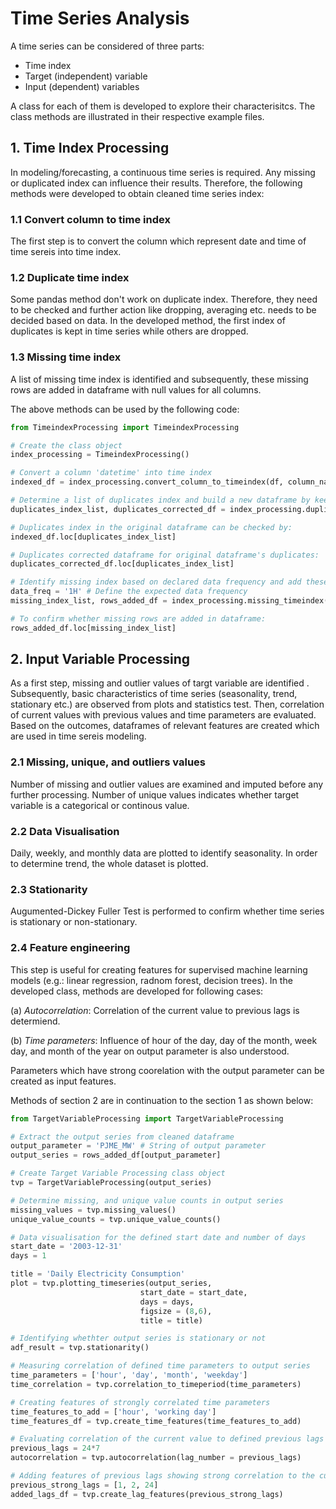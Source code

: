 # Time Series Analysis

A time series can be considered of three parts:
- Time index
- Target (independent) variable 
- Input (dependent) variables

A class for each of them is developed to explore their characterisitcs. The class methods are illustrated in their respective example files. 

## 1. Time Index Processing 

In modeling/forecasting, a continuous time series is required. Any missing or duplicated index can influence their results. Therefore, the following methods were developed to obtain cleaned time series index:

### 1.1 Convert column to time index
   
The first step is to convert the column which represent date and time of time sereis into time index.

### 1.2 Duplicate time index

Some  pandas method don't work on duplicate index. Therefore, they need to be checked and further action like dropping, averaging etc. needs to be decided based on data. 
In the developed method, the first index of duplicates is kept in time series while others are dropped. 

### 1.3 Missing time index
   
A list of missing time index is identified and subsequently, these missing rows are added in dataframe with null values for all columns.  

The above methods can be used by the following code:
```python
from TimeindexProcessing import TimeindexProcessing 

# Create the class object
index_processing = TimeindexProcessing()

# Convert a column 'datetime' into time index
indexed_df = index_processing.convert_column_to_timeindex(df, column_name= 'Datetime')

# Determine a list of duplicates index and build a new dataframe by keeping only first row of duplicates index
duplicates_index_list, duplicates_corrected_df = index_processing.duplicate_timeindex(indexed_df)

# Duplicates index in the original dataframe can be checked by:
indexed_df.loc[duplicates_index_list]

# Duplicates corrected dataframe for original dataframe's duplicates:
duplicates_corrected_df.loc[duplicates_index_list]

# Identify missing index based on declared data frequency and add these rows into duplicates corrected dataframe
data_freq = '1H' # Define the expected data frequency
missing_index_list, rows_added_df = index_processing.missing_timeindex(duplicates_corrected_df, data_freq)

# To confirm whether missing rows are added in dataframe:
rows_added_df.loc[missing_index_list]
```

## 2. Input Variable Processing

As a first step, missing and outlier values of targt variable are identified . Subsequently, basic characteristics of time series (seasonality, trend, stationary etc.) are observed from plots and statistics test. Then, correlation of current values with previous values and time parameters are evaluated. Based on the outcomes, dataframes of relevant features are created which are used in time sereis modeling. 

### 2.1 Missing, unique, and outliers values
Number of missing and outlier values are examined and imputed before any further processing. Number of unique values indicates whether target variable is a categorical or continous value.

### 2.2 Data Visualisation
Daily, weekly, and monthly data are plotted to identify seasonality. In order to determine trend, the whole dataset is plotted. 

### 2.3 Stationarity
Augumented-Dickey Fuller Test is performed to confirm whether time series is stationary or non-stationary.

### 2.4 Feature engineering
This step is useful for creating features for supervised machine learning models (e.g.: linear regression, radnom forest, decision trees). In the developed class, methods are developed for following cases:

(a) *Autocorrelation*: Correlation of the current value to previous lags is determiend. 
    
(b) *Time parameters*:  Influence of hour of the day, day of the month, week day, and month of the year on output parameter is also understood. 

Parameters which have strong coorelation with the output parameter can be created as input features.

Methods of section 2 are in continuation to the section 1 as shown below:
```python
from TargetVariableProcessing import TargetVariableProcessing

# Extract the output series from cleaned dataframe
output_parameter = 'PJME_MW' # String of output parameter
output_series = rows_added_df[output_parameter]

# Create Target Variable Processing class object
tvp = TargetVariableProcessing(output_series)

# Determine missing, and unique value counts in output series
missing_values = tvp.missing_values()
unique_value_counts = tvp.unique_value_counts()

# Data visualisation for the defined start date and number of days 
start_date = '2003-12-31'
days = 1

title = 'Daily Electricity Consumption'
plot = tvp.plotting_timeseries(output_series, 
                             start_date = start_date, 
                             days = days, 
                             figsize = (8,6), 
                             title = title)

# Identifying whethter output series is stationary or not
adf_result = tvp.stationarity()

# Measuring correlation of defined time parameters to output series
time_parameters = ['hour', 'day', 'month', 'weekday']
time_correlation = tvp.correlation_to_timeperiod(time_parameters)

# Creating features of strongly correlated time parameters 
time_features_to_add = ['hour', 'working day']
time_features_df = tvp.create_time_features(time_features_to_add)

# Evaluating correlation of the current value to defined previous lags
previous_lags = 24*7
autocorrelation = tvp.autocorrelation(lag_number = previous_lags)

# Adding features of previous lags showing strong correlation to the current value
previous_strong_lags = [1, 2, 24]
added_lags_df = tvp.create_lag_features(previous_strong_lags)
```
   

